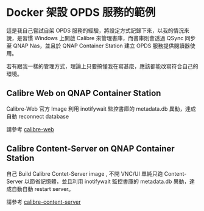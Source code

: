 # Docker 架設 OPDS 服務的範例

這是我自己嘗試自架 OPDS 服務的經驗，將設定方式記錄下來，以我的情況來說，是習慣 Windows 上開啟 Calibre 來管理書庫，而書庫則會透過 QSync 同步至 QNAP Nas，並且於 QNAP Container Station 建立 OPDS 服務提供閱讀器使用。

若有跟我一樣的管理方式，理論上只要搞懂我在寫甚麼，應該都能改寫符合自己的環境。

## Calibre Web on QNAP Container Station

Calibre-Web 官方 Image 利用 inotifywait 監控書庫的 metadata.db 異動，達成自動 reconnect database

請參考 [calibre-web](calibre-web/README.md)

## Calibre Content-Server on QNAP Container Station

自己 Build Calibre Contet-Server image , 不開 VNC/UI 單純只跑 Content-Server 以節省記憶體，並且利用 inotifywait 監控書庫的 metadata.db 異動，達成自動自動 restart server。

請參考 [calibre-content-server](calibre-content-server/README.md)